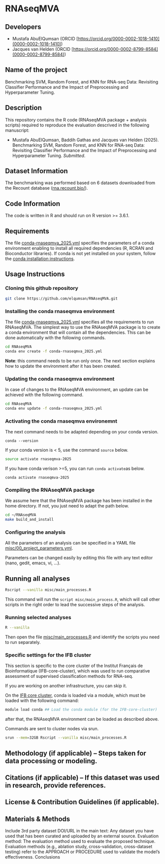 # RNAseqMVA

## Developers

- Mustafa AbuElQumsan (ORCID [https://orcid.org/0000-0002-1018-1410](0000-0002-1018-1410)) 
- Jacques van Helden (ORCID [https://orcid.org/0000-0002-8799-8584](0000-0002-8799-8584))

## Name of the project

Benchmarking SVM, Random Forest, and KNN for RNA-seq Data: Revisiting Classifier Performance and the Impact of Preprocessing and Hyperparameter Tuning.

## Description

This repository contains the R code (RNAseqMVA package + analysis scripts) required to reproduce the evaluation descrived in the following manuscript:

- Mustafa AbuElQumsan, Baddih Gathas and Jacques van Helden (2025). Benchmarking SVM, Random Forest, and KNN for RNA-seq Data: Revisiting Classifier Performance and the Impact of Preprocessing and Hyperparameter Tuning. _Submitted_. 

## Dataset Information

The benchmarking was performed based on 6 datasets downloaded from the Recount database ([rna.recount.bio/](https://rna.recount.bio)). 

## Code Information

The code is written in R and should run on R version >= 3.6.1. 

## Requirements

The file [conda-rnaseqmva_2025.yml](conda-rnaseqmva_2025.yml) specifies the parameters of a conda environment enabling to install all required dependencies (R, RCRAN and Bioconductor libraries).
If conda is not yet installed on your system, follow the [conda installation instructions](https://docs.conda.io/projects/conda/en/latest/user-guide/install/). 

## Usage Instructions

### Cloning this github repository

```bash
git clone https://github.com/elqumsan/RNAseqMVA.git
```

### Installing the conda rnaseqmva environment

The file [conda-rnaseqmva_2025.yml](conda-rnaseqmva_2025.yml) specifies all the requirements to run RNAseqMVA. The simplest way to use the RNAseqMVA package is to create a conda environment that will contain all the dependencies. This can be done automatically with the following commands. 

```bash
cd RNAseqMVA
conda env create -f conda-rnaseqmva_2025.yml
```

__Note__: this command needs to be run only once. The next section explains how to update the environment after it has been created. 

### Updating the conda rnaseqmva environment

In case of changes to the RNAseqMVA environment, an update can be
achieved with the following command. 

```bash
cd RNAseqMVA
conda env update -f conda-rnaseqmva_2025.yml
```

### Activating the conda rnaseqmva environemnt

The next command needs to be adapted depending on your conda version. 

```
conda --version
```

If your conda version is < 5, use the command `source` below.

```bash
source activate rnaseqmva-2025
```

If you have conda verison >=5, you can run `conda activate`as below.

```
conda activate rnaseqmva-2025
```


### Compiling the RNAseqMVA package

We assume here that the RNAseqMVA package has been installed in the
home directory. If not, you just need to adapt the path below.

```bash
cd ~/RNAseqMVA
make build_and_install
```

### Configuring the analysis

All the parameters of an analysis can be specified in a YAML file [misc/00_project_parameters.yml](misc/00_project_parameters.yml). 

Parameters can be changed easily by editing this file with any text editor (nano, gedit, emacs, vi, ...).

## Running all analyses

```bash
Rscript --vanilla misc/main_processes.R
```
This command will run the `script misc/main_process.R`, which will call other scripts in the right order to lead the successive steps of the analysis. 


### Running selected analyses

```bash
R --vanilla
```

Then open the file [misc/main_processes.R](misc/main_processes.R) and identify the scripts you need to run separately.

### Specific settings for the IFB cluster 

This section is specific to the core cluster of the Institut Français de Bioinformatique (IFB-core-cluster), which was used to run comparative assessment of supervised classification methods for RNA-seq.

If you are working on another infrastructure, you can skip it. 

On the [IFB core cluster](https://www.france-bioinformatique.fr/cluster), conda is loaded via a module, which must be loaded with the following command: 

```bash
module load conda ## Load the conda module (for the IFB-core-cluster)
```

after that, the RNAseqMVA environment can be loaded as described above. 

Commands are sent to cluster nodes via srun. 

```bash
srun --mem=32GB Rscript --vanilla misc/main_processes.R
```


## Methodology (if applicable) – Steps taken for data processing or modeling.

## Citations (if applicable) – If this dataset was used in research, provide references.

## License & Contribution Guidelines (if applicable).

## Materials & Methods

Include 3rd party dataset DOI/URL in the main text: Any dataset you have used that has been curated and uploaded by an external source.
Evaluation method: The evaluation method used to evaluate the proposed technique. Evaluation methods (e.g., ablation study, cross-validation, cross-dataset testing) refer to the APPROACH or PROCEDURE used to validate the model’s effectiveness.
Conclusions


